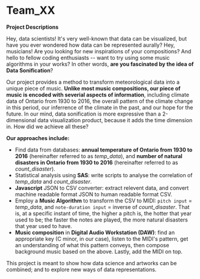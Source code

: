 # Team_XX
**Project Descriptions**

Hey, data scientists! It's very well-known that data can be visualized, but have you ever wondered how data can be represented aurally? Hey, musicians! Are you looking for new inspirations of your compositions? And hello to fellow coding enthusiasts -- want to try using some music algorithms in your works? In other words, **are you fascinated by the idea of Data Sonification**? 

Our project provides a method to transform meteorological data into a unique piece of music. **Unlike most music compositions, our piece of music is encoded with severial aspects of information**, including climate data of Ontario from 1930 to 2016, the overall pattern of the climate change in this period, our inferrence of the climate in the past, and our hope for the future. In our mind, data sonification is more expressive than a 2-dimensional data visualization product, because it adds the time dimension in. How did we achieve all these?

**Our approaches include:**
- Find data from databases: **annual temperature of Ontario from 1930 to 2016** (hereinafter referred to as *temp_data*), and **number of natural disasters in Ontario from 1930 to 2016** (hereinafter referred to as *count_disaster*).
- Statistical analysis using **SAS**: write scripts to analyse the correlation of *temp_data* and *count_disaster*. 
- **Javascript** JSON to CSV converter: extract relevent data, and convert machine readable format JSON to human readable format CSV.
- Employ a **Music Algorithm** to transform the CSV to MIDI: `pitch input` = *temp_data*, and `note-duration input` = inverse of *count_disaster*. That is, at a specific instant of time, the higher a pitch is, the hotter that year used to be; the faster the notes are played, the more natural disasters that year used to have.
- **Music composition** in **Digital Audio Workstation (DAW)**: find an appropriate key (C minor, in our case), listen to the MIDI's pattern, get an understanding of what this pattern conveys, then compose background music based on the above. Lastly, add the MIDI on top. 

This project is meant to show how data science and artworks can be combined; and to explore new ways of data representations.


